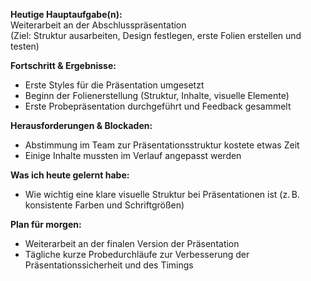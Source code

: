 **Heutige Hauptaufgabe(n):**  
Weiterarbeit an der Abschlusspräsentation  
(Ziel: Struktur ausarbeiten, Design festlegen, erste Folien erstellen und testen)

**Fortschritt & Ergebnisse:**  
- Erste Styles für die Präsentation umgesetzt  
- Beginn der Folienerstellung (Struktur, Inhalte, visuelle Elemente)  
- Erste Probepräsentation durchgeführt und Feedback gesammelt

**Herausforderungen & Blockaden:**  
- Abstimmung im Team zur Präsentationsstruktur kostete etwas Zeit  
- Einige Inhalte mussten im Verlauf angepasst werden

**Was ich heute gelernt habe:**  
- Wie wichtig eine klare visuelle Struktur bei Präsentationen ist (z. B. konsistente Farben und Schriftgrößen)

**Plan für morgen:**  
- Weiterarbeit an der finalen Version der Präsentation  
- Tägliche kurze Probedurchläufe zur Verbesserung der Präsentationssicherheit und des Timings
